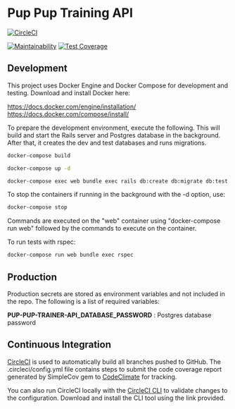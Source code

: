 # Pup Pup Training API

[![CircleCI](https://circleci.com/gh/ramillim/pup-pup-training-api.svg?style=svg)](https://circleci.com/gh/ramillim/pup-pup-training-api)

[![Maintainability](https://api.codeclimate.com/v1/badges/571f942c35e5fbddbd00/maintainability)](https://codeclimate.com/github/ramillim/pup-pup-training-api/maintainability)
[![Test Coverage](https://api.codeclimate.com/v1/badges/571f942c35e5fbddbd00/test_coverage)](https://codeclimate.com/github/ramillim/pup-pup-training-api/test_coverage)

## Development

This project uses Docker Engine and Docker Compose for development and testing. Download and install Docker here:

https://docs.docker.com/engine/installation/
https://docs.docker.com/compose/install/

To prepare the development environment, execute the following. This will build and start the Rails server and Postgres database in the background. After that, it creates the dev and test databases and runs migrations.
```bash
docker-compose build

docker-compose up -d

docker-compose exec web bundle exec rails db:create db:migrate db:test:prepare
```

To stop the containers if running in the background with the -d option, use:
```bash
docker-compose stop
```

Commands are executed on the "web" container using "docker-compose run web" followed by the commands to execute on the container.

To run tests with rspec:
```bash
docker-compose run web bundle exec rspec
```

## Production

Production secrets are stored as environment variables and not included in the repo. The following is a list of required variables:

**PUP-PUP-TRAINER-API_DATABASE_PASSWORD** : Postgres database password

## Continuous Integration

[CircleCI](https://circleci.com/gh/ramillim/pup-pup-training-api) is used to automatically build all branches pushed to GitHub. The .circleci/config.yml file contains steps to submit the code coverage report generated by SimpleCov gem to [CodeClimate](https://codeclimate.com/github/ramillim/pup-pup-training-api/) for tracking.

You can also run CircleCI locally with the [CircleCI CLI](https://circleci.com/docs/2.0/local-jobs/) to validate changes to the configuration. Download and install the CLI tool using the link provided. 
